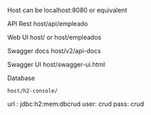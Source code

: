 Host can be localhost:8080 or equivalent

API Rest
host/api/empleado

Web UI
host/ or host/empleados

Swagger docs
host/v2/api-docs

Swagger UI
host/swagger-ui.html


Database 

	host/h2-console/
url : jdbc:h2:mem:dbcrud
user: crud
pass: crud

